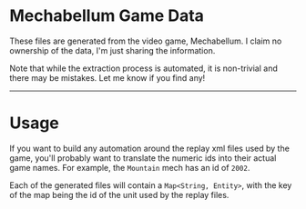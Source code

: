 # Mechabellum Game Data
These files are generated from the video game, Mechabellum. I claim no ownership of the data, I'm just sharing the 
information.

Note that while the extraction process is automated, it is non-trivial and there may be mistakes. Let me know if you
find any!

---
# Usage
If you want to build any automation around the replay xml files used by the game, you'll probably want to translate the numeric
ids into their actual game names. For example, the `Mountain` mech has an id of `2002`. 

Each of the generated files will contain a `Map<String, Entity>`, with the key of the map being the id of the unit used
by the replay files.